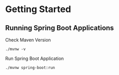 # Getting Started

## Running Spring Boot Applications

Check Maven Version

```shell
./mvnw -v
```

Run Spring Boot Application

```shell
./mvnw spring-boot:run
```
